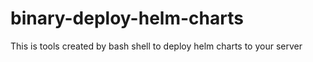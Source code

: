 # binary-deploy-helm-charts
This is tools created by bash shell to deploy helm charts to your server
